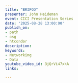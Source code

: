 ```yaml
---
title: "BRIPOD"
presenter: John Heideman
event: CICI Presentation Series
date: '2025-08-28 13:00:00'
publish_on:
- path
- osg
- htcondor
description: 
keywords:
- Networking
- Data
youtube_video_id: 3jQrVi47xkA
links:

---
```

